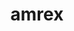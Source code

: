---
title: "amrex"
layout: cache
categories: [package, develop-2024-06-16]
meta: {"versions": ["24.04", "24.06"], "compilers": ["gcc@=11.4.0", "gcc@=9.4.0", "oneapi@=2024.0.0"], "oss": ["ubuntu20.04", "ubuntu22.04"], "platforms": ["linux"], "targets": ["neoverse_v1", "neoverse_v2", "ppc64le", "x86_64_v3"], "stacks": ["e4s", "e4s-neoverse-v2", "e4s-neoverse_v1", "e4s-oneapi", "e4s-power", "e4s-rocm-external", "root"], "num_specs": 18, "num_specs_by_stack": {"e4s-oneapi": 3, "root": 18, "e4s": 2, "e4s-neoverse-v2": 3, "e4s-neoverse_v1": 5, "e4s-rocm-external": 2, "e4s-power": 3}}
spec_details: [{"hash": "qqfbrscdbpp6vp7sdkeeip6nhsdhgijy", "compiler": "oneapi@=2024.0.0", "versions": ["24.04"], "os": "ubuntu22.04", "platform": "linux", "target": "x86_64_v3", "variants": ["~amrdata", "build_system=cmake", "build_type=Release", "~cuda", "dimensions=1,2,3", "~eb", "~fortran", "generator=make", "~hdf5", "~hypre", "~ipo", "+linear_solvers", "+mpi", "~openmp", "+particles", "~petsc", "+pic", "~plotfile_tools", "precision=double", "~rocm", "+shared", "~sundials", "~sycl", "~tiny_profile"], "stacks": ["e4s-oneapi", "root"], "size": "-", "tarball": "https://binaries.spack.io/releases/develop-2024-06-16/build_cache/linux-ubuntu22.04-x86_64_v3/oneapi-2024.0.0/amrex-24.04/linux-ubuntu22.04-x86_64_v3-oneapi-2024.0.0-amrex-24.04-qqfbrscdbpp6vp7sdkeeip6nhsdhgijy.spack"}, {"hash": "ry5cqrsgy4jqclibi2g4rpsbrpaempd4", "compiler": "gcc@=11.4.0", "versions": ["24.04"], "os": "ubuntu22.04", "platform": "linux", "target": "x86_64_v3", "variants": ["~amrdata", "build_system=cmake", "build_type=Release", "~cuda", "dimensions=1,2,3", "~eb", "~fortran", "generator=make", "~hdf5", "~hypre", "~ipo", "+linear_solvers", "+mpi", "~openmp", "+particles", "~petsc", "+pic", "~plotfile_tools", "precision=double", "~rocm", "+shared", "~sundials", "~sycl", "~tiny_profile"], "stacks": ["root", "e4s"], "size": "-", "tarball": "https://binaries.spack.io/releases/develop-2024-06-16/build_cache/linux-ubuntu22.04-x86_64_v3/gcc-11.4.0/amrex-24.04/linux-ubuntu22.04-x86_64_v3-gcc-11.4.0-amrex-24.04-ry5cqrsgy4jqclibi2g4rpsbrpaempd4.spack"}, {"hash": "5hwitqf5g5eofzgg4cuuquiqm7zbcuye", "compiler": "gcc@=11.4.0", "versions": ["24.06"], "os": "ubuntu22.04", "platform": "linux", "target": "neoverse_v2", "variants": ["~amrdata", "build_system=cmake", "build_type=Release", "+cuda", "cuda_arch=90", "dimensions=1,2,3", "~eb", "~fortran", "generator=make", "~hdf5", "~hypre", "~ipo", "+linear_solvers", "+mpi", "~openmp", "~particles", "~petsc", "~pic", "~plotfile_tools", "precision=double", "~rocm", "~shared", "~sundials", "~sycl", "~tiny_profile"], "stacks": ["e4s-neoverse-v2", "root"], "size": "-", "tarball": "https://binaries.spack.io/releases/develop-2024-06-16/build_cache/linux-ubuntu22.04-neoverse_v2/gcc-11.4.0/amrex-24.06/linux-ubuntu22.04-neoverse_v2-gcc-11.4.0-amrex-24.06-5hwitqf5g5eofzgg4cuuquiqm7zbcuye.spack"}, {"hash": "kkobnp26372n6riegugyaunlksernw5p", "compiler": "gcc@=11.4.0", "versions": ["24.06"], "os": "ubuntu22.04", "platform": "linux", "target": "neoverse_v1", "variants": ["~amrdata", "build_system=cmake", "build_type=Release", "~cuda", "dimensions=1,2,3", "~eb", "~fortran", "generator=make", "~hdf5", "~hypre", "~ipo", "+linear_solvers", "+mpi", "~openmp", "~particles", "~petsc", "~pic", "~plotfile_tools", "precision=double", "~rocm", "~shared", "~sundials", "~sycl", "~tiny_profile"], "stacks": ["e4s-neoverse_v1", "root"], "size": "-", "tarball": "https://binaries.spack.io/releases/develop-2024-06-16/build_cache/linux-ubuntu22.04-neoverse_v1/gcc-11.4.0/amrex-24.06/linux-ubuntu22.04-neoverse_v1-gcc-11.4.0-amrex-24.06-kkobnp26372n6riegugyaunlksernw5p.spack"}, {"hash": "cyxffjz3xmlkgeh4smjpbjdwqwzygfw3", "compiler": "gcc@=11.4.0", "versions": ["24.06"], "os": "ubuntu22.04", "platform": "linux", "target": "neoverse_v1", "variants": ["~amrdata", "build_system=cmake", "build_type=Release", "+cuda", "cuda_arch=90", "dimensions=1,2,3", "~eb", "~fortran", "generator=make", "~hdf5", "~hypre", "~ipo", "+linear_solvers", "+mpi", "~openmp", "~particles", "~petsc", "~pic", "~plotfile_tools", "precision=double", "~rocm", "~shared", "~sundials", "~sycl", "~tiny_profile"], "stacks": ["e4s-neoverse_v1", "root"], "size": "-", "tarball": "https://binaries.spack.io/releases/develop-2024-06-16/build_cache/linux-ubuntu22.04-neoverse_v1/gcc-11.4.0/amrex-24.06/linux-ubuntu22.04-neoverse_v1-gcc-11.4.0-amrex-24.06-cyxffjz3xmlkgeh4smjpbjdwqwzygfw3.spack"}, {"hash": "mdgb3ftiqhbcl7xkdxdhjhzdpchcdgl2", "compiler": "gcc@=11.4.0", "versions": ["24.06"], "os": "ubuntu22.04", "platform": "linux", "target": "x86_64_v3", "variants": ["~amrdata", "build_system=cmake", "build_type=Release", "~cuda", "dimensions=1,2,3", "~eb", "~fortran", "generator=make", "~hdf5", "~hypre", "~ipo", "+linear_solvers", "+mpi", "~openmp", "~particles", "~petsc", "~pic", "~plotfile_tools", "precision=double", "~rocm", "~shared", "~sundials", "~sycl", "~tiny_profile"], "stacks": ["root", "e4s"], "size": "-", "tarball": "https://binaries.spack.io/releases/develop-2024-06-16/build_cache/linux-ubuntu22.04-x86_64_v3/gcc-11.4.0/amrex-24.06/linux-ubuntu22.04-x86_64_v3-gcc-11.4.0-amrex-24.06-mdgb3ftiqhbcl7xkdxdhjhzdpchcdgl2.spack"}, {"hash": "fpbrl6rfpranc2x7vx3iweb3idejyu2h", "compiler": "gcc@=11.4.0", "versions": ["24.04"], "os": "ubuntu22.04", "platform": "linux", "target": "neoverse_v2", "variants": ["~amrdata", "build_system=cmake", "build_type=Release", "~cuda", "dimensions=1,2,3", "~eb", "~fortran", "generator=make", "~hdf5", "~hypre", "~ipo", "+linear_solvers", "+mpi", "~openmp", "+particles", "~petsc", "+pic", "~plotfile_tools", "precision=double", "~rocm", "+shared", "~sundials", "~sycl", "~tiny_profile"], "stacks": ["e4s-neoverse-v2", "root"], "size": "-", "tarball": "https://binaries.spack.io/releases/develop-2024-06-16/build_cache/linux-ubuntu22.04-neoverse_v2/gcc-11.4.0/amrex-24.04/linux-ubuntu22.04-neoverse_v2-gcc-11.4.0-amrex-24.04-fpbrl6rfpranc2x7vx3iweb3idejyu2h.spack"}, {"hash": "q5ik7ezzaowbcbdgsb74a332lsbvjixn", "compiler": "gcc@=11.4.0", "versions": ["24.06"], "os": "ubuntu22.04", "platform": "linux", "target": "neoverse_v1", "variants": ["~amrdata", "build_system=cmake", "build_type=Release", "+cuda", "cuda_arch=75", "dimensions=1,2,3", "~eb", "~fortran", "generator=make", "~hdf5", "~hypre", "~ipo", "+linear_solvers", "+mpi", "~openmp", "~particles", "~petsc", "~pic", "~plotfile_tools", "precision=double", "~rocm", "~shared", "~sundials", "~sycl", "~tiny_profile"], "stacks": ["e4s-neoverse_v1", "root"], "size": "-", "tarball": "https://binaries.spack.io/releases/develop-2024-06-16/build_cache/linux-ubuntu22.04-neoverse_v1/gcc-11.4.0/amrex-24.06/linux-ubuntu22.04-neoverse_v1-gcc-11.4.0-amrex-24.06-q5ik7ezzaowbcbdgsb74a332lsbvjixn.spack"}, {"hash": "bb3zshyyaw3mvojq32axldxeyhw6dgdq", "compiler": "oneapi@=2024.0.0", "versions": ["24.06"], "os": "ubuntu22.04", "platform": "linux", "target": "x86_64_v3", "variants": ["~amrdata", "build_system=cmake", "build_type=Release", "~cuda", "dimensions=1,2,3", "~eb", "~fortran", "generator=make", "~hdf5", "~hypre", "~ipo", "+linear_solvers", "+mpi", "~openmp", "~particles", "~petsc", "~pic", "~plotfile_tools", "precision=double", "~rocm", "~shared", "~sundials", "+sycl", "~tiny_profile"], "stacks": ["e4s-oneapi", "root"], "size": "-", "tarball": "https://binaries.spack.io/releases/develop-2024-06-16/build_cache/linux-ubuntu22.04-x86_64_v3/oneapi-2024.0.0/amrex-24.06/linux-ubuntu22.04-x86_64_v3-oneapi-2024.0.0-amrex-24.06-bb3zshyyaw3mvojq32axldxeyhw6dgdq.spack"}, {"hash": "ldydth4utj7isl7d5jdyfscs5ntcuaiw", "compiler": "gcc@=11.4.0", "versions": ["24.06"], "os": "ubuntu22.04", "platform": "linux", "target": "neoverse_v2", "variants": ["~amrdata", "build_system=cmake", "build_type=Release", "~cuda", "dimensions=1,2,3", "~eb", "~fortran", "generator=make", "~hdf5", "~hypre", "~ipo", "+linear_solvers", "+mpi", "~openmp", "~particles", "~petsc", "~pic", "~plotfile_tools", "precision=double", "~rocm", "~shared", "~sundials", "~sycl", "~tiny_profile"], "stacks": ["e4s-neoverse-v2", "root"], "size": "-", "tarball": "https://binaries.spack.io/releases/develop-2024-06-16/build_cache/linux-ubuntu22.04-neoverse_v2/gcc-11.4.0/amrex-24.06/linux-ubuntu22.04-neoverse_v2-gcc-11.4.0-amrex-24.06-ldydth4utj7isl7d5jdyfscs5ntcuaiw.spack"}, {"hash": "vjv2slpena5pvayiqacneogs2t7yhcgz", "compiler": "gcc@=11.4.0", "versions": ["24.06"], "os": "ubuntu22.04", "platform": "linux", "target": "x86_64_v3", "variants": ["amdgpu_target=gfx90a", "~amrdata", "build_system=cmake", "build_type=Release", "~cuda", "dimensions=1,2,3", "~eb", "~fortran", "generator=make", "~hdf5", "~hypre", "~ipo", "+linear_solvers", "+mpi", "~openmp", "~particles", "~petsc", "~pic", "~plotfile_tools", "precision=double", "+rocm", "~shared", "~sundials", "~sycl", "~tiny_profile"], "stacks": ["e4s-rocm-external", "root"], "size": "-", "tarball": "https://binaries.spack.io/releases/develop-2024-06-16/build_cache/linux-ubuntu22.04-x86_64_v3/gcc-11.4.0/amrex-24.06/linux-ubuntu22.04-x86_64_v3-gcc-11.4.0-amrex-24.06-vjv2slpena5pvayiqacneogs2t7yhcgz.spack"}, {"hash": "drvmgnazmi5slf4exskgak4gs6ykwqqo", "compiler": "gcc@=9.4.0", "versions": ["24.06"], "os": "ubuntu20.04", "platform": "linux", "target": "ppc64le", "variants": ["~amrdata", "build_system=cmake", "build_type=Release", "~cuda", "dimensions=1,2,3", "~eb", "~fortran", "generator=make", "~hdf5", "~hypre", "~ipo", "+linear_solvers", "+mpi", "~openmp", "~particles", "~petsc", "~pic", "~plotfile_tools", "precision=double", "~rocm", "~shared", "~sundials", "~sycl", "~tiny_profile"], "stacks": ["e4s-power", "root"], "size": "-", "tarball": "https://binaries.spack.io/releases/develop-2024-06-16/build_cache/linux-ubuntu20.04-ppc64le/gcc-9.4.0/amrex-24.06/linux-ubuntu20.04-ppc64le-gcc-9.4.0-amrex-24.06-drvmgnazmi5slf4exskgak4gs6ykwqqo.spack"}, {"hash": "q22ixhbxkhteedmolfnb5fe665a2epbk", "compiler": "gcc@=11.4.0", "versions": ["24.04"], "os": "ubuntu22.04", "platform": "linux", "target": "neoverse_v1", "variants": ["~amrdata", "build_system=cmake", "build_type=Release", "~cuda", "dimensions=1,2,3", "~eb", "~fortran", "generator=make", "~hdf5", "~hypre", "~ipo", "+linear_solvers", "+mpi", "~openmp", "+particles", "~petsc", "+pic", "~plotfile_tools", "precision=double", "~rocm", "+shared", "~sundials", "~sycl", "~tiny_profile"], "stacks": ["e4s-neoverse_v1", "root"], "size": "-", "tarball": "https://binaries.spack.io/releases/develop-2024-06-16/build_cache/linux-ubuntu22.04-neoverse_v1/gcc-11.4.0/amrex-24.04/linux-ubuntu22.04-neoverse_v1-gcc-11.4.0-amrex-24.04-q22ixhbxkhteedmolfnb5fe665a2epbk.spack"}, {"hash": "zju6ar5qpxfgsycw2qqberowb27abiws", "compiler": "gcc@=9.4.0", "versions": ["24.04"], "os": "ubuntu20.04", "platform": "linux", "target": "ppc64le", "variants": ["~amrdata", "build_system=cmake", "build_type=Release", "~cuda", "dimensions=1,2,3", "~eb", "~fortran", "generator=make", "~hdf5", "~hypre", "~ipo", "+linear_solvers", "+mpi", "~openmp", "+particles", "~petsc", "+pic", "~plotfile_tools", "precision=double", "~rocm", "+shared", "~sundials", "~sycl", "~tiny_profile"], "stacks": ["e4s-power", "root"], "size": "-", "tarball": "https://binaries.spack.io/releases/develop-2024-06-16/build_cache/linux-ubuntu20.04-ppc64le/gcc-9.4.0/amrex-24.04/linux-ubuntu20.04-ppc64le-gcc-9.4.0-amrex-24.04-zju6ar5qpxfgsycw2qqberowb27abiws.spack"}, {"hash": "lmefyifhzliugjoehk23gcvpdfomsjqk", "compiler": "gcc@=11.4.0", "versions": ["24.06"], "os": "ubuntu22.04", "platform": "linux", "target": "x86_64_v3", "variants": ["amdgpu_target=gfx908", "~amrdata", "build_system=cmake", "build_type=Release", "~cuda", "dimensions=1,2,3", "~eb", "~fortran", "generator=make", "~hdf5", "~hypre", "~ipo", "+linear_solvers", "+mpi", "~openmp", "~particles", "~petsc", "~pic", "~plotfile_tools", "precision=double", "+rocm", "~shared", "~sundials", "~sycl", "~tiny_profile"], "stacks": ["e4s-rocm-external", "root"], "size": "-", "tarball": "https://binaries.spack.io/releases/develop-2024-06-16/build_cache/linux-ubuntu22.04-x86_64_v3/gcc-11.4.0/amrex-24.06/linux-ubuntu22.04-x86_64_v3-gcc-11.4.0-amrex-24.06-lmefyifhzliugjoehk23gcvpdfomsjqk.spack"}, {"hash": "cho2yp4a2fgxfaq3ab5m3wvudivbnms3", "compiler": "gcc@=9.4.0", "versions": ["24.06"], "os": "ubuntu20.04", "platform": "linux", "target": "ppc64le", "variants": ["~amrdata", "build_system=cmake", "build_type=Release", "+cuda", "cuda_arch=70", "dimensions=1,2,3", "~eb", "~fortran", "generator=make", "~hdf5", "~hypre", "~ipo", "+linear_solvers", "+mpi", "~openmp", "~particles", "~petsc", "~pic", "~plotfile_tools", "precision=double", "~rocm", "~shared", "~sundials", "~sycl", "~tiny_profile"], "stacks": ["e4s-power", "root"], "size": "-", "tarball": "https://binaries.spack.io/releases/develop-2024-06-16/build_cache/linux-ubuntu20.04-ppc64le/gcc-9.4.0/amrex-24.06/linux-ubuntu20.04-ppc64le-gcc-9.4.0-amrex-24.06-cho2yp4a2fgxfaq3ab5m3wvudivbnms3.spack"}, {"hash": "2e5unbdlpcrakn7hblknmcu45iagzxtm", "compiler": "gcc@=11.4.0", "versions": ["24.06"], "os": "ubuntu22.04", "platform": "linux", "target": "neoverse_v1", "variants": ["~amrdata", "build_system=cmake", "build_type=Release", "+cuda", "cuda_arch=80", "dimensions=1,2,3", "~eb", "~fortran", "generator=make", "~hdf5", "~hypre", "~ipo", "+linear_solvers", "+mpi", "~openmp", "~particles", "~petsc", "~pic", "~plotfile_tools", "precision=double", "~rocm", "~shared", "~sundials", "~sycl", "~tiny_profile"], "stacks": ["e4s-neoverse_v1", "root"], "size": "-", "tarball": "https://binaries.spack.io/releases/develop-2024-06-16/build_cache/linux-ubuntu22.04-neoverse_v1/gcc-11.4.0/amrex-24.06/linux-ubuntu22.04-neoverse_v1-gcc-11.4.0-amrex-24.06-2e5unbdlpcrakn7hblknmcu45iagzxtm.spack"}, {"hash": "tkwacn53pel5ce5xpn4c6edmhstktwvc", "compiler": "oneapi@=2024.0.0", "versions": ["24.06"], "os": "ubuntu22.04", "platform": "linux", "target": "x86_64_v3", "variants": ["~amrdata", "build_system=cmake", "build_type=Release", "~cuda", "dimensions=1,2,3", "~eb", "~fortran", "generator=make", "~hdf5", "~hypre", "~ipo", "+linear_solvers", "+mpi", "~openmp", "~particles", "~petsc", "~pic", "~plotfile_tools", "precision=double", "~rocm", "~shared", "~sundials", "~sycl", "~tiny_profile"], "stacks": ["e4s-oneapi", "root"], "size": "-", "tarball": "https://binaries.spack.io/releases/develop-2024-06-16/build_cache/linux-ubuntu22.04-x86_64_v3/oneapi-2024.0.0/amrex-24.06/linux-ubuntu22.04-x86_64_v3-oneapi-2024.0.0-amrex-24.06-tkwacn53pel5ce5xpn4c6edmhstktwvc.spack"}]
---